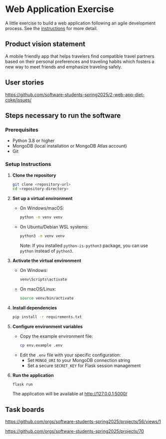 # Web Application Exercise

A little exercise to build a web application following an agile development process. See the [instructions](instructions.md) for more detail.

## Product vision statement

A mobile friendly app that helps travelers find compatible travel partners based on their personal preferences and traveling habits which fosters a new way to meet friends and emphasize traveling safely.

## User stories 

https://github.com/software-students-spring2025/2-web-app-diet-coke/issues/


## Steps necessary to run the software

### Prerequisites
- Python 3.8 or higher
- MongoDB (local installation or MongoDB Atlas account)
- Git

### Setup Instructions

1. **Clone the repository**
   ```bash
   git clone <repository-url>
   cd <repository-directory>
   ```

2. **Set up a virtual environment**
   - On Windows/macOS:
     ```bash
     python -m venv venv
     ```
   - On Ubuntu/Debian WSL systems:
     ```bash
     python3 -m venv venv
     ```
     Note: If you installed `python-is-python3` package, you can use `python` instead of `python3`.

3. **Activate the virtual environment**
   - On Windows:
     ```bash
     venv\Scripts\activate
     ```
   - On macOS/Linux:
     ```bash
     source venv/bin/activate
     ```

4. **Install dependencies**
   ```bash
   pip install -r requirements.txt
   ```

5. **Configure environment variables**
   - Copy the example environment file:
     ```bash
     cp env.example .env
     ```
   - Edit the `.env` file with your specific configuration:
     - Set `MONGO_URI` to your MongoDB connection string
     - Set a secure `SECRET_KEY` for Flask session management

6. **Run the application**
   ```bash
   flask run
   ```
   The application will be available at http://127.0.0.1:5000/

## Task boards

https://github.com/orgs/software-students-spring2025/projects/56/views/1

https://github.com/orgs/software-students-spring2025/projects/70
